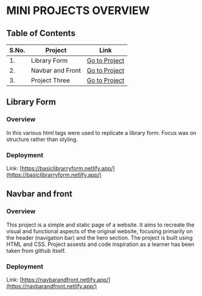 # MINI PROJECTS OVERVIEW

## Table of Contents

| S.No. | Project       | Link              |
|-------|---------------|-------------------|
| 1.    | Library Form   | [Go to Project](#Library-Form)   |
| 2.    | Navbar and Front | [Go to Project](#Navbar-and-front)   |
| 3.    | Project Three | [Go to Project](#project-three) |

## Library Form

### Overview
In this various html tags were used to replicate a library form. Focus was on structure rather than styling.

### Deployment
Link: [https://basiclibrarryform.netlify.app/](https://basiclibrarryform.netlify.app/)


## Navbar and front

### Overview
This project is a simple and static page of a website. It aims to recreate the visual and functional aspects of the original website, focusing primarily on the header (navigation bar) and the hero section. The project is built using HTML and CSS.
Project assests and code inspiration as a learner has been taken from github itself. 

### Deployment
Link: [https://navbarandfront.netlify.app/](https://navbarandfront.netlify.app/)



